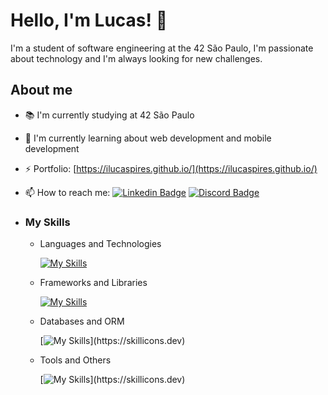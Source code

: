 # Hello, I'm Lucas! 👋

I'm a student of software engineering at the 42 São Paulo, I'm passionate about technology and I'm always looking for new challenges.

## About me

- 📚 I'm currently studying at 42 São Paulo
- 🌱 I'm currently learning about web development and mobile development
- ⚡ Portfolio: [https://ilucaspires.github.io/](https://ilucaspires.github.io/)
- 📫 How to reach me:
  [![Linkedin Badge](https://img.shields.io/badge/-Lucas%20Pires-2a313d?style=flat-square&logo=Linkedin&logoColor=white&link=https://www.linkedin.com/in/lucas-pires-9b5b1b1b3/)](https://www.linkedin.com/in/ilucaspires/)
  [![Discord Badge](https://img.shields.io/badge/-LucasPires%231962-2a313d?style=flat-square&logo=Discord&logoColor=white&link=https://discordapp.com/users/LucasPires%231962/)](https://discordapp.com/users/71000000000000000/)

- ### My Skills

  - Languages and Technologies

      [![My Skills](https://skillicons.dev/icons?i=js,ts,html,md,css,py,c,php)](https://skillicons.dev)

  - Frameworks and Libraries

      [![My Skills](https://skillicons.dev/icons?i=react,express,flask,next,tailwind,bootstrap,vite,sass)](https://skillicons.dev)

  - Databases and ORM

      [![My Skills](https://skillicons.dev/icons?i=postgresql,mysql,mongo,prisma,sequelize,)](https://skillicons.dev)

  - Tools and Others

      [![My Skills](https://skillicons.dev/icons?i=git,github,vscode,linux,docker,figma,)](https://skillicons.dev)

